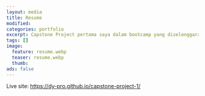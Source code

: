 ```yaml
---
layout: media
title: Resume
modified:
categories: portfolio
excerpt: Capstone Project pertama saya dalam bootcamp yang diselenggarakan oleh dr. Angela Yu. Capaian project ini adalah membangun struktur HTML yang baik tanpa CSS.
tags: []
image: 
  feature: resume.webp
  teaser: resume.webp
  thumb:
ads: false  
---
```


Live site: <a href="https://dy-pro.github.io/capstone-project-1/" target="_blank">https://dy-pro.github.io/capstone-project-1/</a>